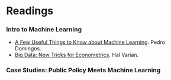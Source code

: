 # Readings

### Intro to Machine Learning
* [A Few Useful Things to Know about Machine Learning](http://homes.cs.washington.edu/~pedrod/papers/cacm12.pdf). Pedro Domingos.
* [Big Data: New Tricks for Econometrics](http://pubs.aeaweb.org/doi/pdfplus/10.1257/jep.28.2.3). Hal Varian.

### Case Studies: Public Policy Meets Machine Learning

